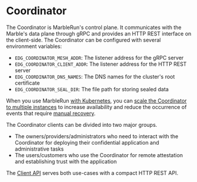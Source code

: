 # Coordinator

The Coordinator is MarbleRun's control plane.
It communicates with the Marble's data plane through gRPC and provides an HTTP REST interface on the client-side.
The Coordinator can be configured with several environment variables:

* `EDG_COORDINATOR_MESH_ADDR`: The listener address for the gRPC server
* `EDG_COORDINATOR_CLIENT_ADDR`: The listener address for the HTTP REST server
* `EDG_COORDINATOR_DNS_NAMES`: The DNS names for the cluster's root certificate
* `EDG_COORDINATOR_SEAL_DIR`: The file path for storing sealed data

When you use MarbleRun [with Kubernetes](../deployment/kubernetes.md), you can [scale the Coordinator to multiple instances](../features/recovery.md#distributed-coordinator) to increase availability and reduce the occurrence of events that require [manual recovery](../workflows/recover-coordinator.md).

The Coordinator clients can be divided into two major groups.

* The owners/providers/administrators who need to interact with the Coordinator for deploying their confidential application and administrative tasks
* The users/customers who use the Coordinator for remote attestation and establishing trust with the application

The [Client API](../reference/coordinator.md) serves both use-cases with a compact HTTP REST API.
